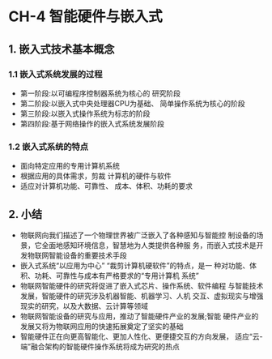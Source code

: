 # CH-4 智能硬件与嵌入式

## 1. 嵌入式技术基本概念 
### 1.1 嵌入式系统发展的过程
- 第一阶段:以可编程序控制器系统为核心的 研究阶段
- 第二阶段:以嵌入式中央处理器CPU为基础、 简单操作系统为核心的阶段
- 第三阶段:以嵌入式操作系统为标志的阶段
- 第四阶段:基于网络操作的嵌入式系统发展阶段

### 1.2 嵌入式系统的特点 
- 面向特定应用的专用计算机系统
- 根据应用的具体需求，剪裁 计算机的硬件与软件
- 适应对计算机功能、可靠性、 成本、体积、功耗的要求

## 2. 小结

- 物联网向我们描述了一个物理世界被广泛嵌入了各种感知与智能控 制设备的场景，它全面地感知环境信息，智慧地为人类提供各种服 务，而嵌入式技术是开发物联网智能设备的重要技术手段
- 嵌入式系统“以应用为中心” “裁剪计算机硬软件”的特点，是一 种对功能、体积、功耗、可靠性与成本有严格要求的“专用计算机 系统”
- 物联网智能硬件的研究将促进了嵌入式芯片、操作系统、软件编程 与智能技术发展，智能硬件的研究涉及机器智能、机器学习、人机 交互、虚拟现实与增强现实的研究，以及大数据、云计算等领域
- 物联网智能设备的研究与应用，推动了智能硬件产业的发展;智能 硬件产业的发展又将为物联网应用的快速拓展奠定了坚实的基础
- 智能硬件正在向更高智能化、更加人性化、更便捷交互的方向发展， 适应“云-端”融合架构的智能硬件操作系统将成为研究的热点
